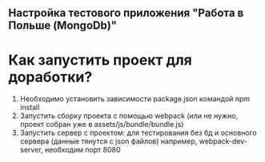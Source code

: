 Настройка тестового приложения "Работа в Польше (MongoDb)"
---
Как запустить проект для доработки?
================================
1. Необходимо установить зависимости package.json командой npm install
2. Запустить сборку проекта с помощью webpack (или не нужно, проект собран уже в assets/js/bundle/bundle.js)
3. Запустить сервер с проектом: для тестирования без бд и основного сервера (данные тянутся с json файлов) например, webpack-dev-server, необходим порт 8080


